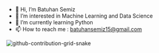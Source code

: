 - 👋 Hi, I’m Batuhan Semiz
- 👀 I’m interested in Machine Learning and Data Science
- 🌱 I’m currently learning Python
- 📫 How to reach me : batuhansemiz15@gmail.com














![github-contribution-grid-snake](https://user-images.githubusercontent.com/75934798/177515129-3f3ca972-c979-43bc-8538-718418aec817.gif)


